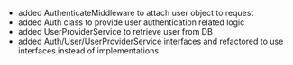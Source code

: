 - added AuthenticateMiddleware to attach user object to request
- added Auth class to provide user authentication related logic
- added UserProviderService to retrieve user from DB
- added Auth/User/UserProviderService interfaces and refactored to use interfaces instead of implementations